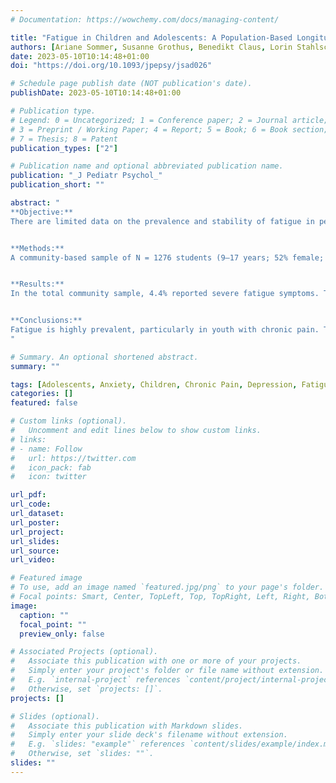 ```yaml
---
# Documentation: https://wowchemy.com/docs/managing-content/

title: "Fatigue in Children and Adolescents: A Population-Based Longitudinal Study on Fatigue and Chronic Pain"
authors: [Ariane Sommer, Susanne Grothus, Benedikt Claus, Lorin Stahlschmidt, julia]
date: 2023-05-10T10:14:48+01:00
doi: "https://doi.org/10.1093/jpepsy/jsad026"

# Schedule page publish date (NOT publication's date).
publishDate: 2023-05-10T10:14:48+01:00

# Publication type.
# Legend: 0 = Uncategorized; 1 = Conference paper; 2 = Journal article;
# 3 = Preprint / Working Paper; 4 = Report; 5 = Book; 6 = Book section;
# 7 = Thesis; 8 = Patent
publication_types: ["2"]

# Publication name and optional abbreviated publication name.
publication: "_J Pediatr Psychol_"
publication_short: ""

abstract: "
**Objective:**
There are limited data on the prevalence and stability of fatigue in pediatrics, particularly among youth with chronic pain. Little is known about longitudinal effects of fatigue on health outcomes such as sleep quality, psychological distress, Health-Related Quality of Life, and chronic pain.


**Methods:**
A community-based sample of N = 1276 students (9–17 years; 52% female; 30.3% with chronic pain) from 3 schools was screened at 2 measurement points 3 months apart. Prevalence and stability of fatigue were examined. Longitudinal analyses regarding fatigue and health outcomes were run using repeated measures correlations. The impact of change in fatigue on pain progression was analyzed using multilevel linear models.


**Results:**
In the total community sample, 4.4% reported severe fatigue symptoms. The prevalence of severe fatigue was significantly higher in students with chronic pain (11.4%) compared to those without (1.3%). Fatigue symptoms persisted for several months, worsening of symptoms was more common and improvement less common in children with chronic pain. Sleep, psychological distress, and Health-Related Quality of Life were significantly associated with fatigue across both measurement points (rs = |0.16–0.44|), with no significant differences in the strength of correlations between children with and without chronic pain (ps > .05). There was a significant interaction between change in fatigue and courses of pain intensity and functional impairment.


**Conclusions:**
Fatigue is highly prevalent, particularly in youth with chronic pain. The negative association of fatigue with health outcomes, and its impact on the course of pain, require early identification and treatment of those affected to prevent negative long-term consequences.
"

# Summary. An optional shortened abstract.
summary: ""

tags: [Adolescents, Anxiety, Children, Chronic Pain, Depression, Fatigue,  Quality Of Life, Longitudinal Study, Prevalence, Sleep, Fatigue, Pain]
categories: []
featured: false

# Custom links (optional).
#   Uncomment and edit lines below to show custom links.
# links:
# - name: Follow
#   url: https://twitter.com
#   icon_pack: fab
#   icon: twitter

url_pdf:
url_code:
url_dataset:
url_poster:
url_project:
url_slides:
url_source:
url_video:

# Featured image
# To use, add an image named `featured.jpg/png` to your page's folder. 
# Focal points: Smart, Center, TopLeft, Top, TopRight, Left, Right, BottomLeft, Bottom, BottomRight.
image:
  caption: ""
  focal_point: ""
  preview_only: false

# Associated Projects (optional).
#   Associate this publication with one or more of your projects.
#   Simply enter your project's folder or file name without extension.
#   E.g. `internal-project` references `content/project/internal-project/index.md`.
#   Otherwise, set `projects: []`.
projects: []

# Slides (optional).
#   Associate this publication with Markdown slides.
#   Simply enter your slide deck's filename without extension.
#   E.g. `slides: "example"` references `content/slides/example/index.md`.
#   Otherwise, set `slides: ""`.
slides: ""
---
```

